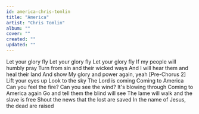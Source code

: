 ```yaml
---
id: america-chris-tomlin
title: "America"
artist: "Chris Tomlin"
album: ""
cover: ""
created: ""
updated: ""
---
```


Let your glory fly
Let your glory fly
Let your glory fly
If my people will humbly pray
Turn from sin and their wicked ways
And I will hear them and heal their land
And show My glory and power again, yeah
[Pre-Chorus 2]
Lift your eyes up
Look to the sky
The Lord is coming
Coming to America
Can you feel the fire?
Can you see the wind?
It's blowing through
Coming to America again
Go and tell them the blind will see
The lame will walk and the slave is free
Shout the news that the lost are saved
In the name of Jesus, the dead are raised